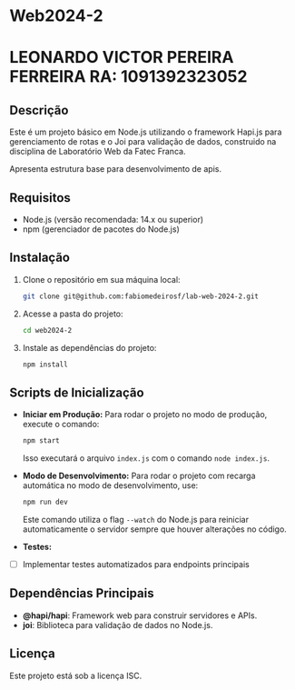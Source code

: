 # Web2024-2


# LEONARDO VICTOR PEREIRA FERREIRA RA: 1091392323052
## Descrição

Este é um projeto básico em Node.js utilizando o framework Hapi.js para gerenciamento de rotas e o Joi para validação de dados, construido na disciplina de Laboratório Web da Fatec Franca.

Apresenta estrutura base para desenvolvimento de apis.

## Requisitos

- Node.js (versão recomendada: 14.x ou superior)
- npm (gerenciador de pacotes do Node.js)

## Instalação

1. Clone o repositório em sua máquina local:
   ```bash
   git clone git@github.com:fabiomedeirosf/lab-web-2024-2.git
   ```
2. Acesse a pasta do projeto:
   ```bash
   cd web2024-2
   ```
3. Instale as dependências do projeto:
   ```bash
   npm install
   ```

## Scripts de Inicialização

- **Iniciar em Produção:**
  Para rodar o projeto no modo de produção, execute o comando:
  ```bash
  npm start
  ```
  Isso executará o arquivo `index.js` com o comando `node index.js`.

- **Modo de Desenvolvimento:**
  Para rodar o projeto com recarga automática no modo de desenvolvimento, use:
  ```bash
  npm run dev
  ```
  Este comando utiliza o flag `--watch` do Node.js para reiniciar automaticamente o servidor sempre que houver alterações no código.

- **Testes:**
- [ ] Implementar testes automatizados para endpoints principais

## Dependências Principais

- **@hapi/hapi**: Framework web para construir servidores e APIs.
- **joi**: Biblioteca para validação de dados no Node.js.

## Licença

Este projeto está sob a licença ISC.
